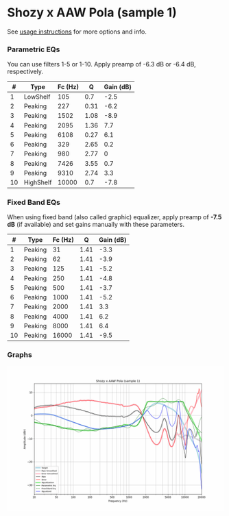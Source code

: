 # Shozy x AAW Pola (sample 1)
See [usage instructions](https://github.com/jaakkopasanen/AutoEq#usage) for more options and info.

### Parametric EQs
You can use filters 1-5 or 1-10. Apply preamp of -6.3 dB or -6.4 dB, respectively.

|   # | Type      |   Fc (Hz) |    Q |   Gain (dB) |
|-----|-----------|-----------|------|-------------|
|   1 | LowShelf  |       105 | 0.7  |        -2.5 |
|   2 | Peaking   |       227 | 0.31 |        -6.2 |
|   3 | Peaking   |      1502 | 1.08 |        -8.9 |
|   4 | Peaking   |      2095 | 1.36 |         7.7 |
|   5 | Peaking   |      6108 | 0.27 |         6.1 |
|   6 | Peaking   |       329 | 2.65 |         0.2 |
|   7 | Peaking   |       980 | 2.77 |         0   |
|   8 | Peaking   |      7426 | 3.55 |         0.7 |
|   9 | Peaking   |      9310 | 2.74 |         3.3 |
|  10 | HighShelf |     10000 | 0.7  |        -7.8 |

### Fixed Band EQs
When using fixed band (also called graphic) equalizer, apply preamp of **-7.5 dB** (if available) and set gains manually with these parameters.

|   # | Type    |   Fc (Hz) |    Q |   Gain (dB) |
|-----|---------|-----------|------|-------------|
|   1 | Peaking |        31 | 1.41 |        -3.3 |
|   2 | Peaking |        62 | 1.41 |        -3.9 |
|   3 | Peaking |       125 | 1.41 |        -5.2 |
|   4 | Peaking |       250 | 1.41 |        -4.8 |
|   5 | Peaking |       500 | 1.41 |        -3.7 |
|   6 | Peaking |      1000 | 1.41 |        -5.2 |
|   7 | Peaking |      2000 | 1.41 |         3.3 |
|   8 | Peaking |      4000 | 1.41 |         6.2 |
|   9 | Peaking |      8000 | 1.41 |         6.4 |
|  10 | Peaking |     16000 | 1.41 |        -9.5 |

### Graphs
![](./Shozy%20x%20AAW%20Pola%20(sample%201).png)
